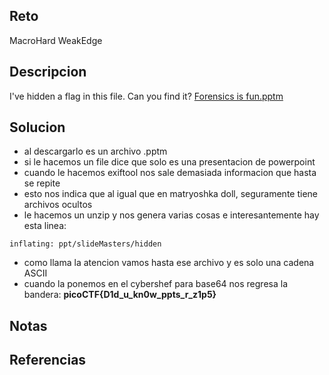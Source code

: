 
## Reto
MacroHard WeakEdge

## Descripcion
I've hidden a flag in this file. Can you find it? [Forensics is fun.pptm](https://mercury.picoctf.net/static/3944a59474f9f676942282c50b9c3675/Forensics%20is%20fun.pptm)

## Solucion
- al descargarlo es un archivo .pptm
- si le hacemos un file dice que solo es una presentacion de powerpoint
- cuando le hacemos exiftool nos sale demasiada informacion que hasta se repite
- esto nos indica que al igual que en matryoshka doll, seguramente tiene archivos ocultos
- le hacemos un unzip y nos genera varias cosas e interesantemente hay esta linea:
```
inflating: ppt/slideMasters/hidden  
```
- como llama la atencion vamos hasta ese archivo y es solo una cadena ASCII
- cuando la ponemos en el cybershef para base64 nos regresa la bandera: **picoCTF{D1d_u_kn0w_ppts_r_z1p5}**
 
## Notas

## Referencias
